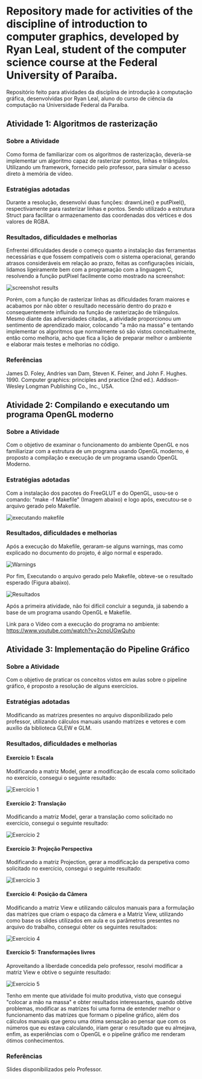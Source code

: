 # Repository made for activities of the discipline of introduction to computer graphics, developed by Ryan Leal, student of the computer science course at the Federal University of Paraíba.

Repositório feito para atividades da disciplina de introdução à computação gráfica, desenvolvidas por Ryan Leal, aluno do curso de ciência da computação na Universidade Federal da Paraíba.

## Atividade 1: Algoritmos de rasterização
### Sobre a Atividade

Como forma de familiarizar com os algoritmos de rasterização, devería-se implementar um algoritmo capaz de rasterizar pontos, linhas e triângulos. Utilizando um framework, fornecido pelo professor, para simular o acesso direto à memória de vídeo.

### Estratégias adotadas

Durante a resolução, desenvolvi duas funções: drawnLine() e putPixel(), respectivamente para rasterizar linhas e pontos. Sendo utilizado a estrutura Struct para facilitar o armazenamento das coordenadas dos vértices e dos valores de RGBA.

### Resultados, dificuldades e melhorias

Enfrentei dificuldades desde o começo quanto a instalação das ferramentas necessárias e que fossem compatíveis com o sistema operacional, gerando atrasos consideráveis em relação ao prazo, feitas as configurações iniciais, lidamos ligeiramente bem com a programação com a linguagem C, resolvendo a função putPixel facilmente como mostrado na screenshot:

![screenshot results](/Images/putPixel.png)

Porém, com a função de rasterizar linhas as dificuldades foram maiores e acabamos por não obter o resultado necessário dentro do prazo e consequentemente influindo na função de rasterização de triângulos.
Mesmo diante das adversidades citadas, a atividade proporcionou um sentimento de aprendizado maior, colocando "a mão na massa" e tentando implementar os algoritmos que normalmente só são vistos conceitualmente, então como melhoria, acho que fica a lição de preparar melhor o ambiente e elaborar mais testes e melhorias no código.

### Referências
  James D. Foley, Andries van Dam, Steven K. Feiner, and John F. Hughes. 1990. Computer graphics: principles and practice (2nd ed.). Addison-Wesley Longman Publishing Co., Inc., USA.
  
## Atividade 2: Compilando e executando um programa OpenGL moderno
### Sobre a Atividade

Com o objetivo de examinar o funcionamento do ambiente OpenGL e nos familiarizar com a estrutura de um programa usando OpenGL moderno, é proposto a compilação e execução de um programa usando OpenGL Moderno.

### Estratégias adotadas

Com a instalação dos pacotes do FreeGLUT e do OpenGL, usou-se o comando: "make -f Makefile" (Imagem abaixo) e logo após, executou-se o arquivo gerado pelo Makefile.

![executando makefile](/Images/makeFile.png)

### Resultados, dificuldades e melhorias

Após a execução do Makefile, geraram-se alguns warnings, mas como explicado no documento do projeto, é algo normal e esperado.

![Warnings](/Images/warnings.png)

Por fim, Executando o arquivo gerado pelo Makefile, obteve-se o resultado esperado (Figura abaixo).

![Resultados](/Images/helloGL.png)

Após a primeira atividade, não foi difícil concluir a segunda, já sabendo a base de um programa usando OpenGL e Makefile.

Link para o Vídeo com a execução do programa no ambiente: https://www.youtube.com/watch?v=2cnoUGwQuho

## Atividade 3: Implementação do Pipeline Gráfico
### Sobre a Atividade

Com o objetivo de praticar os conceitos vistos em aulas sobre o pipeline gráfico, é proposto a resolução de alguns exercícios.

### Estratégias adotadas

Modificando as matrizes presentes no arquivo disponibilizado pelo professor, utilizando cálculos manuais usando matrizes e vetores e com auxílio da biblioteca GLEW e GLM.

### Resultados, dificuldades e melhorias

#### Exercício 1: Escala

Modificando a matriz Model, gerar a modificação de escala como solicitado no exercício, consegui o seguinte resultado:

![Exercício 1](/Images/Ex1_T3.png)

#### Exercício 2: Translação

Modificando a matriz Model, gerar a translação como solicitado no exercício, consegui o seguinte resultado:

![Exercício 2](/Images/Ex2_T3.png)

#### Exercício 3: Projeção Perspectiva

Modificando a matriz Projection, gerar a modificação da perspetiva como solicitado no exercício, consegui o seguinte resultado:

![Exercício 3](/Images/Ex3_T3.png)

#### Exercício 4: Posição da Câmera

Modificando a matriz View e utilizando cálculos manuais para a formulação das matrizes que criam o espaço da câmera e a Matriz View, utilizando como base os slides utilizados em aula e os parâmetros presentes no arquivo do trabalho, consegui obter os seguintes resultados:

![Exercício 4](/Images/Ex4_T3.png)

#### Exercício 5: Transformações livres

Aproveitando a liberdade concedida pelo professor, resolvi modificar a matriz View e obtive o seguinte resultado:

![Exercício 5](/Images/Ex5_T3.png)

Tenho em mente que atividade foi muito produtiva, visto que consegui "colocar a mão na massa" e obter resultados interessantes, quando obtive problemas, modificar as matrizes foi uma forma de entender melhor o funcionamento das matrizes que formam o pipeline gráfico, além dos cálculos manuais que gerou uma ótima sensação ao pensar que com os números que eu estava calculando, iriam gerar o resultado que eu almejava, enfim, as experiências com o OpenGL e o pipeline gráfico me renderam ótimos conhecimentos.

### Referências

Slides disponibilizados pelo Professor.
